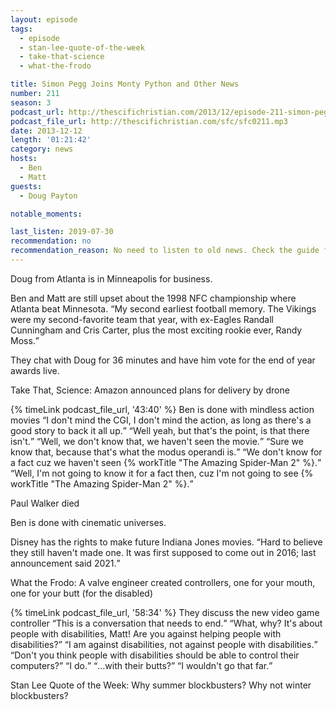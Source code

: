```yaml
---
layout: episode
tags:
  - episode
  - stan-lee-quote-of-the-week
  - take-that-science
  - what-the-frodo

title: Simon Pegg Joins Monty Python and Other News
number: 211
season: 3
podcast_url: http://thescifichristian.com/2013/12/episode-211-simon-pegg-joins-monty-python-and-other-news/
podcast_file_url: http://thescifichristian.com/sfc/sfc0211.mp3
date: 2013-12-12
length: '01:21:42'
category: news
hosts:
  - Ben
  - Matt
guests:
  - Doug Payton

notable_moments:

last_listen: 2019-07-30
recommendation: no
recommendation_reason: No need to listen to old news. Check the guide for what's interesting in hindsight.|Any notable feedback is included in the guide.
---
```

Doug from Atlanta is in Minneapolis for business. 

Ben and Matt are still upset about the 1998 NFC championship where Atlanta beat Minnesota. <q class="archivist inline">My second earliest football memory. The Vikings were my second-favorite team that year, with ex-Eagles Randall Cunningham and Cris Carter, plus the most exciting rookie ever, Randy Moss.</q>

They chat with Doug for 36 minutes and have him vote for the end of year awards live. 

Take That, Science: Amazon announced plans for delivery by drone

<div class="quote">
  {% timeLink podcast_file_url, '43:40' %}
  <span class="quote-context is-size-6">Ben is done with mindless action movies</span>
  <q class="matt">I don't mind the CGI, I don't mind the action, as long as there's a good story to back it all up.</q>
  <q class="ben">Well yeah, but that's the point, is that there isn't.</q>
  <q class="matt">Well, we don't know that, we haven't seen the movie.</q>
  <q class="ben">Sure we know that, because that's what the modus operandi is.</q>
  <q class="matt">We don't know for a fact cuz we haven't seen {% workTitle "The Amazing Spider-Man 2" %}.</q>
  <q class="ben">Well, I'm not going to know it for a fact then, cuz I'm not going to see {% workTitle "The Amazing Spider-Man 2" %}.</q>
</div>

Paul Walker died 

Ben is done with cinematic universes.

Disney has the rights to make future Indiana Jones movies. <q class="archivist inline">Hard to believe they still haven't made one. It was first supposed to come out in 2016; last announcement said 2021.</q>

What the Frodo: A valve engineer created controllers, one for your mouth, one for your butt (for the disabled) 

<div class="quote">
  {% timeLink podcast_file_url, '58:34' %}
  <span class="quote-context is-size-6">They discuss the new video game controller</span>
  <q class="matt">This is a conversation that needs to end.</q>
  <q class="ben">What, why? It's about people with disabilities, Matt! Are you against helping people with disabilities?</q>
  <q class="matt">I am against disabilities, not against people with disabilities.</q>
  <q class="ben">Don't you think people with disabilities should be able to control their computers?</q>
  <q class="matt">I do.</q>
  <q class="ben">…with their butts?</q>
  <q class="matt">I wouldn't go that far.</q>
</div>

Stan Lee Quote of the Week: Why summer blockbusters? Why not winter blockbusters?